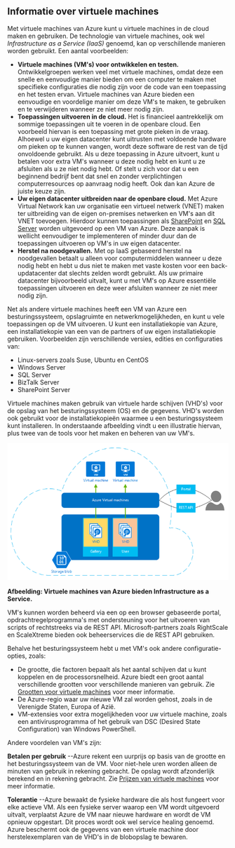 <a name="tellmevm"></a>
## Informatie over virtuele machines

Met virtuele machines van Azure kunt u virtuele machines in de cloud maken en gebruiken. De technologie van virtuele machines, ook wel *Infrastructure as a Service (IaaS)* genoemd, kan op verschillende manieren worden gebruikt. Een aantal voorbeelden:

- **Virtuele machines (VM's) voor ontwikkelen en testen.** Ontwikkelgroepen werken veel met virtuele machines, omdat deze een snelle en eenvoudige manier bieden om een computer te maken met specifieke configuraties die nodig zijn voor de code van een toepassing en het testen ervan. Virtuele machines van Azure bieden een eenvoudige en voordelige manier om deze VM's te maken, te gebruiken en te verwijderen wanneer ze niet meer nodig zijn.
- **Toepassingen uitvoeren in de cloud.** Het is financieel aantrekkelijk om sommige toepassingen uit te voeren in de openbare cloud. Een voorbeeld hiervan is een toepassing met grote pieken in de vraag. Alhoewel u uw eigen datacenter kunt uitrusten met voldoende hardware om pieken op te kunnen vangen, wordt deze software de rest van de tijd onvoldoende gebruikt. Als u deze toepassing in Azure uitvoert, kunt u betalen voor extra VM's wanneer u deze nodig hebt en kunt u ze afsluiten als u ze niet nodig hebt. Of stelt u zich voor dat u een beginnend bedrijf bent dat snel en zonder verplichtingen computerresources op aanvraag nodig heeft. Ook dan kan Azure de juiste keuze zijn.
- **Uw eigen datacenter uitbreiden naar de openbare cloud.** Met Azure Virtual Network kan uw organisatie een virtueel netwerk (VNET) maken ter uitbreiding van de eigen on-premises netwerken en VM's aan dit VNET toevoegen. Hierdoor kunnen toepassingen als [SharePoint](../articles/virtual-machines/virtual-machines-windows-sharepoint-farm.md) en [SQL Server](../articles/virtual-machines/virtual-machines-windows-sql-server-iaas-overview.md) worden uitgevoerd op een VM van Azure. Deze aanpak is wellicht eenvoudiger te implementeren of minder duur dan de toepassingen uitvoeren op VM's in uw eigen datacenter.   
- **Herstel na noodgevallen.** Met op IaaS gebaseerd herstel na noodgevallen betaalt u alleen voor computermiddelen wanneer u deze nodig hebt en hebt u dus niet te maken met vaste kosten voor een back-updatacenter dat slechts zelden wordt gebruikt.  Als uw primaire datacenter bijvoorbeeld uitvalt, kunt u met VM's op Azure essentiële toepassingen uitvoeren en deze weer afsluiten wanneer ze niet meer nodig zijn.

Net als andere virtuele machines heeft een VM van Azure een besturingssysteem, opslagruimte en netwerkmogelijkheden, en kunt u vele toepassingen op de VM uitvoeren. U kunt een installatiekopie van Azure, een installatiekopie van een van de partners of uw eigen installatiekopie gebruiken. Voorbeelden zijn verschillende versies, edities en configuraties van:
 
- Linux-servers zoals Suse, Ubuntu en CentOS
- Windows Server 
- SQL Server
- BizTalk Server 
- SharePoint Server

Virtuele machines maken gebruik van virtuele harde schijven (VHD's) voor de opslag van het besturingssysteem (OS) en de gegevens. VHD's worden ook gebruikt voor de installatiekopieën waarmee u een besturingssysteem kunt installeren. In onderstaande afbeelding vindt u een illustratie hiervan, plus twee van de tools voor het maken en beheren van uw VM's.

<a name="fig_createvms"></a>
![vm_diagram](./media/virtual-machines-choose-me-content/diagram.png)

**Afbeelding: Virtuele machines van Azure bieden Infrastructure as a Service.**

VM's kunnen worden beheerd via een op een browser gebaseerde portal, opdrachtregelprogramma's met ondersteuning voor het uitvoeren van scripts of rechtstreeks via de REST API. Microsoft-partners zoals RightScale en ScaleXtreme bieden ook beheerservices die de REST API gebruiken. 

Behalve het besturingssysteem hebt u met VM's ook andere configuratie-opties, zoals:

- De grootte, die factoren bepaalt als het aantal schijven dat u kunt koppelen en de processorsnelheid. Azure biedt een groot aantal verschillende grootten voor verschillende manieren van gebruik. Zie [Grootten voor virtuele machines](../articles/virtual-machines/virtual-machines-linux-sizes.md) voor meer informatie.  
- De Azure-regio waar uw nieuwe VM zal worden gehost, zoals in de Verenigde Staten, Europa of Azië. 
- VM-extensies voor extra mogelijkheden voor uw virtuele machine, zoals een antivirusprogramma of het gebruik van DSC (Desired State Configuration) van Windows PowerShell.

Andere voordelen van VM's zijn:

**Betalen per gebruik** --Azure rekent een uurprijs op basis van de grootte en het besturingssysteem van de VM. Voor niet-hele uren worden alleen de minuten van gebruik in rekening gebracht. De opslag wordt afzonderlijk berekend en in rekening gebracht. Zie [Prijzen van virtuele machines](https://azure.microsoft.com/pricing/details/virtual-machines/) voor meer informatie.

**Tolerantie** --Azure bewaakt de fysieke hardware die als host fungeert voor elke actieve VM. Als een fysieke server waarop een VM wordt uitgevoerd uitvalt, verplaatst Azure de VM naar nieuwe hardware en wordt de VM opnieuw opgestart. Dit proces wordt ook wel service healing genoemd. Azure beschermt ook de gegevens van een virtuele machine door herstelexemplaren van de VHD's in de blobopslag te bewaren. 






<!--HONumber=Jun16_HO2-->


